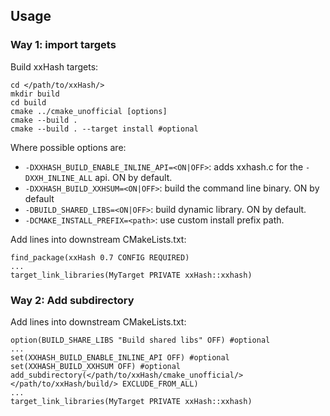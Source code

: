 
## Usage

### Way 1: import targets
Build xxHash targets:

    cd </path/to/xxHash/>
    mkdir build
    cd build
    cmake ../cmake_unofficial [options]
    cmake --build .
    cmake --build . --target install #optional

Where possible options are:
- `-DXXHASH_BUILD_ENABLE_INLINE_API=<ON|OFF>`: adds xxhash.c for the `-DXXH_INLINE_ALL` api. ON by default.
- `-DXXHASH_BUILD_XXHSUM=<ON|OFF>`: build the command line binary. ON by default
- `-DBUILD_SHARED_LIBS=<ON|OFF>`: build dynamic library. ON by default.
- `-DCMAKE_INSTALL_PREFIX=<path>`: use custom install prefix path.

Add lines into downstream CMakeLists.txt:

    find_package(xxHash 0.7 CONFIG REQUIRED)
    ...
    target_link_libraries(MyTarget PRIVATE xxHash::xxhash)

### Way 2: Add subdirectory
Add lines into downstream CMakeLists.txt:

    option(BUILD_SHARE_LIBS "Build shared libs" OFF) #optional
    ...
    set(XXHASH_BUILD_ENABLE_INLINE_API OFF) #optional
    set(XXHASH_BUILD_XXHSUM OFF) #optional
    add_subdirectory(</path/to/xxHash/cmake_unofficial/> </path/to/xxHash/build/> EXCLUDE_FROM_ALL)
    ...
    target_link_libraries(MyTarget PRIVATE xxHash::xxhash)

